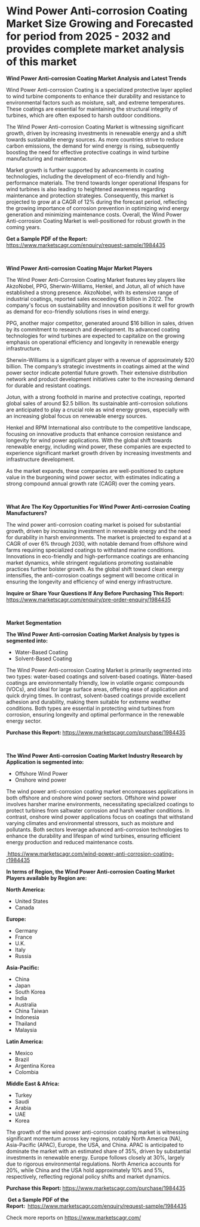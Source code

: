 <p><h1>Wind Power Anti-corrosion Coating Market Size Growing and Forecasted for period from 2025 - 2032 and provides complete market analysis of this market</h1></p><p><strong>Wind Power Anti-corrosion Coating Market Analysis and Latest Trends</strong></p>
<p><p>Wind Power Anti-corrosion Coating is a specialized protective layer applied to wind turbine components to enhance their durability and resistance to environmental factors such as moisture, salt, and extreme temperatures. These coatings are essential for maintaining the structural integrity of turbines, which are often exposed to harsh outdoor conditions. </p><p>The Wind Power Anti-corrosion Coating Market is witnessing significant growth, driven by increasing investments in renewable energy and a shift towards sustainable energy sources. As more countries strive to reduce carbon emissions, the demand for wind energy is rising, subsequently boosting the need for effective protective coatings in wind turbine manufacturing and maintenance.</p><p>Market growth is further supported by advancements in coating technologies, including the development of eco-friendly and high-performance materials. The trend towards longer operational lifespans for wind turbines is also leading to heightened awareness regarding maintenance and protection strategies. Consequently, this market is projected to grow at a CAGR of 12% during the forecast period, reflecting the growing importance of corrosion prevention in optimizing wind energy generation and minimizing maintenance costs. Overall, the Wind Power Anti-corrosion Coating Market is well-positioned for robust growth in the coming years.</p></p>
<p><strong>Get a Sample PDF of the Report:&nbsp;</strong> <a href="https://www.marketscagr.com/enquiry/request-sample/1984435?utm_campaign=1886&utm_medium=2&utm_source=Github&utm_content=ia&utm_term=05022025&utm_id=wind-power-anti-corrosion-coating">https://www.marketscagr.com/enquiry/request-sample/1984435</a></p>
<p>&nbsp;</p>
<p><strong>Wind Power Anti-corrosion Coating Major Market Players</strong></p>
<p><p>The Wind Power Anti-Corrosion Coating Market features key players like AkzoNobel, PPG, Sherwin-Williams, Henkel, and Jotun, all of which have established a strong presence. AkzoNobel, with its extensive range of industrial coatings, reported sales exceeding €8 billion in 2022. The company's focus on sustainability and innovation positions it well for growth as demand for eco-friendly solutions rises in wind energy.</p><p>PPG, another major competitor, generated around $16 billion in sales, driven by its commitment to research and development. Its advanced coating technologies for wind turbines are expected to capitalize on the growing emphasis on operational efficiency and longevity in renewable energy infrastructure.</p><p>Sherwin-Williams is a significant player with a revenue of approximately $20 billion. The company’s strategic investments in coatings aimed at the wind power sector indicate potential future growth. Their extensive distribution network and product development initiatives cater to the increasing demand for durable and resistant coatings.</p><p>Jotun, with a strong foothold in marine and protective coatings, reported global sales of around $2.5 billion. Its sustainable anti-corrosion solutions are anticipated to play a crucial role as wind energy grows, especially with an increasing global focus on renewable energy sources.</p><p>Henkel and RPM International also contribute to the competitive landscape, focusing on innovative products that enhance corrosion resistance and longevity for wind power applications. With the global shift towards renewable energy, including wind power, these companies are expected to experience significant market growth driven by increasing investments and infrastructure development.</p><p>As the market expands, these companies are well-positioned to capture value in the burgeoning wind power sector, with estimates indicating a strong compound annual growth rate (CAGR) over the coming years.</p></p>
<p>&nbsp;</p>
<p><strong>What Are The Key Opportunities For Wind Power Anti-corrosion Coating Manufacturers?</strong></p>
<p><p>The wind power anti-corrosion coating market is poised for substantial growth, driven by increasing investment in renewable energy and the need for durability in harsh environments. The market is projected to expand at a CAGR of over 6% through 2030, with notable demand from offshore wind farms requiring specialized coatings to withstand marine conditions. Innovations in eco-friendly and high-performance coatings are enhancing market dynamics, while stringent regulations promoting sustainable practices further bolster growth. As the global shift toward clean energy intensifies, the anti-corrosion coatings segment will become critical in ensuring the longevity and efficiency of wind energy infrastructure.</p></p>
<p><strong>Inquire or Share Your Questions If Any Before Purchasing This Report:</strong> <a href="https://www.marketscagr.com/enquiry/pre-order-enquiry/1984435?utm_campaign=1886&utm_medium=2&utm_source=Github&utm_content=ia&utm_term=05022025&utm_id=wind-power-anti-corrosion-coating">https://www.marketscagr.com/enquiry/pre-order-enquiry/1984435</a></p>
<p>&nbsp;</p>
<p><strong>Market Segmentation</strong></p>
<p><strong>The Wind Power Anti-corrosion Coating Market Analysis by types is segmented into:</strong></p>
<p><ul><li>Water-Based Coating</li><li>Solvent-Based Coating</li></ul></p>
<p><p>The Wind Power Anti-corrosion Coating Market is primarily segmented into two types: water-based coatings and solvent-based coatings. Water-based coatings are environmentally friendly, low in volatile organic compounds (VOCs), and ideal for large surface areas, offering ease of application and quick drying times. In contrast, solvent-based coatings provide excellent adhesion and durability, making them suitable for extreme weather conditions. Both types are essential in protecting wind turbines from corrosion, ensuring longevity and optimal performance in the renewable energy sector.</p></p>
<p><strong>Purchase this Report:&nbsp;</strong><a href="https://www.marketscagr.com/purchase/1984435?utm_campaign=1886&utm_medium=2&utm_source=Github&utm_content=ia&utm_term=05022025&utm_id=wind-power-anti-corrosion-coating">https://www.marketscagr.com/purchase/1984435</a></p>
<p>&nbsp;</p>
<p><strong>The Wind Power Anti-corrosion Coating Market Industry Research by Application is segmented into:</strong></p>
<p><ul><li>Offshore Wind Power</li><li>Onshore wind power</li></ul></p>
<p><p>The wind power anti-corrosion coating market encompasses applications in both offshore and onshore wind power sectors. Offshore wind power involves harsher marine environments, necessitating specialized coatings to protect turbines from saltwater corrosion and harsh weather conditions. In contrast, onshore wind power applications focus on coatings that withstand varying climates and environmental stressors, such as moisture and pollutants. Both sectors leverage advanced anti-corrosion technologies to enhance the durability and lifespan of wind turbines, ensuring efficient energy production and reduced maintenance costs.</p></p>
<p><a href="https://www.marketscagr.com/wind-power-anti-corrosion-coating-r1984435?utm_campaign=1886&utm_medium=2&utm_source=Github&utm_content=ia&utm_term=05022025&utm_id=wind-power-anti-corrosion-coating">&nbsp;https://www.marketscagr.com/wind-power-anti-corrosion-coating-r1984435</a></p>
<p><strong>In terms of Region, the Wind Power Anti-corrosion Coating Market Players available by Region are:</strong></p>
<p>
    <p> <strong> North America: </strong>
        <ul>
            <li>United States</li>
            <li>Canada</li>
        </ul>
        </p> 
    <p> <strong> Europe: </strong>
        <ul>
            <li>Germany</li>
            <li>France</li>
            <li>U.K.</li>
            <li>Italy</li>
            <li>Russia</li>
        </ul>
        </p> 
    <p> <strong> Asia-Pacific: </strong>
        <ul>
            <li>China</li>
            <li>Japan</li>
            <li>South Korea</li>
            <li>India</li>
            <li>Australia</li>
            <li>China Taiwan</li>
            <li>Indonesia</li>
            <li>Thailand</li>
            <li>Malaysia</li>
        </ul>
        </p> 
    <p> <strong> Latin America: </strong>
        <ul>
            <li>Mexico</li>
            <li>Brazil</li>
            <li>Argentina Korea</li>
            <li>Colombia</li>
        </ul>
        </p> 
    <p> <strong> Middle East & Africa: </strong>
        <ul>
            <li>Turkey</li>
            <li>Saudi</li>
            <li>Arabia</li>
            <li>UAE</li>
            <li>Korea</li>
        </ul>
    </p>
    </p>
<p><p>The growth of the wind power anti-corrosion coating market is witnessing significant momentum across key regions, notably North America (NA), Asia-Pacific (APAC), Europe, the USA, and China. APAC is anticipated to dominate the market with an estimated share of 35%, driven by substantial investments in renewable energy. Europe follows closely at 30%, largely due to rigorous environmental regulations. North America accounts for 20%, while China and the USA hold approximately 10% and 5%, respectively, reflecting regional policy shifts and market dynamics.</p></p>
<p><strong>Purchase this Report: </strong><a href="https://www.marketscagr.com/purchase/1984435?utm_campaign=1886&utm_medium=2&utm_source=Github&utm_content=ia&utm_term=05022025&utm_id=wind-power-anti-corrosion-coating">https://www.marketscagr.com/purchase/1984435</a></p>
<p>&nbsp;<strong>Get a Sample PDF of the Report:&nbsp;&nbsp;</strong><a href="https://www.marketscagr.com/enquiry/request-sample/1984435?utm_campaign=1886&utm_medium=2&utm_source=Github&utm_content=ia&utm_term=05022025&utm_id=wind-power-anti-corrosion-coating">https://www.marketscagr.com/enquiry/request-sample/1984435</a></p>
<p><strong></strong></p>
<p>Check more reports on <a href="https://www.marketscagr.com/?utm_campaign=1886&utm_medium=2&utm_source=Github&utm_content=ia&utm_term=05022025&utm_id=wind-power-anti-corrosion-coating">https://www.marketscagr.com/</a></p>